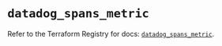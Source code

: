 # `datadog_spans_metric`

Refer to the Terraform Registry for docs: [`datadog_spans_metric`](https://registry.terraform.io/providers/datadog/datadog/3.56.0/docs/resources/spans_metric).
